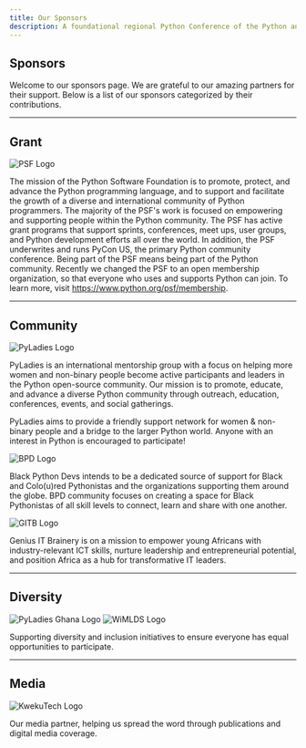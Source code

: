 ```yaml
---
title: Our Sponsors
description: A foundational regional Python Conference of the Python and developer community in Volta.
---
```


## Sponsors

Welcome to our sponsors page. We are grateful to our amazing partners for their support. Below is a list of our sponsors categorized by their contributions.

---

## Grant

<img src="../../image/sponsors/psf-logo-narrow-256x84-alpha.png" alt="PSF Logo" class="rounded" />

The mission of the Python Software Foundation is to promote, protect, and advance the Python programming language, and to support and facilitate the growth of a diverse and international community of Python programmers. The majority of the PSF's work is focused on empowering and supporting people within the Python community. The PSF has active grant programs that support sprints, conferences, meet ups, user groups, and Python development efforts all over the world. In addition, the PSF underwrites and runs PyCon US, the primary Python community conference. Being part of the PSF means being part of the Python community. Recently we changed the PSF to an open membership organization, so that everyone who uses and supports Python can join. To learn more, visit https://www.python.org/psf/membership.

---

## Community

<img src="../../image/sponsors/pylady_geek_wordmark_standard.png" alt="PyLadies Logo" class="rounded" />

PyLadies is an international mentorship group with a focus on helping more women and non-binary people become active participants and leaders in the Python open-source community. Our mission is to promote, educate, and advance a diverse Python community through outreach, education, conferences, events, and social gatherings.

PyLadies aims to provide a friendly support network for women & non-binary people and a bridge to the larger Python world. Anyone with an interest in Python is encouraged to participate!

<img src="../../image/sponsors/BPD_Stacked_Black.png" alt="BPD Logo" class="rounded" />

Black Python Devs intends to be a dedicated source of support for Black and Colo(u)red Pythonistas and the organizations supporting them around the globe.
BPD community focuses on creating a space for Black Pythonistas of all skill levels to connect, learn and share with one another.

<img src="../../image/sponsors/GITB Round Logo.png" alt="GITB Logo" class="rounded" />

Genius IT Brainery is on a mission to empower young Africans with industry-relevant ICT skills, nurture leadership and entrepreneurial potential, and position Africa as a hub for transformative IT leaders.

---

## Diversity

<img src="../../image/sponsors/pyladies1.png" alt="PyLadies Ghana Logo" class="rounded" />

<img src="../../image/sponsors/wimlds_logo.png" alt="WiMLDS Logo" class="rounded" />

Supporting diversity and inclusion initiatives to ensure everyone has equal opportunities to participate.

---

## Media

<img src="../../image/sponsors/kwekutech-logo-primary.png" alt="KwekuTech Logo" class="rounded" />

Our media partner, helping us spread the word through publications and digital media coverage.

